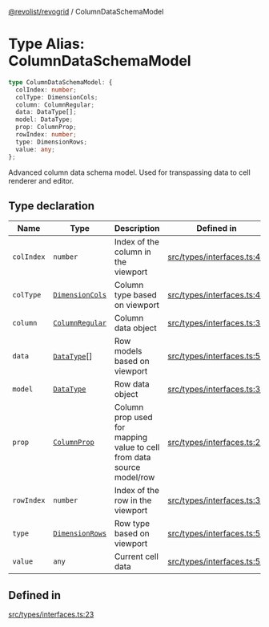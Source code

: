 [@revolist/revogrid](README.md) / ColumnDataSchemaModel

# Type Alias: ColumnDataSchemaModel

```ts
type ColumnDataSchemaModel: {
  colIndex: number;
  colType: DimensionCols;
  column: ColumnRegular;
  data: DataType[];
  model: DataType;
  prop: ColumnProp;
  rowIndex: number;
  type: DimensionRows;
  value: any;
};
```

Advanced column data schema model.
Used for transpassing data to cell renderer and editor.

## Type declaration

| Name | Type | Description | Defined in |
| ------ | ------ | ------ | ------ |
| `colIndex` | `number` | Index of the column in the viewport | [src/types/interfaces.ts:43](https://github.com/revolist/revogrid/blob/0c3bb4ec80c81d5563060679540746537ed4be52/src/types/interfaces.ts#L43) |
| `colType` | [`DimensionCols`](TypeAlias.DimensionCols.md) | Column type based on viewport | [src/types/interfaces.ts:47](https://github.com/revolist/revogrid/blob/0c3bb4ec80c81d5563060679540746537ed4be52/src/types/interfaces.ts#L47) |
| `column` | [`ColumnRegular`](Interface.ColumnRegular.md) | Column data object | [src/types/interfaces.ts:35](https://github.com/revolist/revogrid/blob/0c3bb4ec80c81d5563060679540746537ed4be52/src/types/interfaces.ts#L35) |
| `data` | [`DataType`](TypeAlias.DataType.md)[] | Row models based on viewport | [src/types/interfaces.ts:55](https://github.com/revolist/revogrid/blob/0c3bb4ec80c81d5563060679540746537ed4be52/src/types/interfaces.ts#L55) |
| `model` | [`DataType`](TypeAlias.DataType.md) | Row data object | [src/types/interfaces.ts:31](https://github.com/revolist/revogrid/blob/0c3bb4ec80c81d5563060679540746537ed4be52/src/types/interfaces.ts#L31) |
| `prop` | [`ColumnProp`](TypeAlias.ColumnProp.md) | Column prop used for mapping value to cell from data source model/row | [src/types/interfaces.ts:27](https://github.com/revolist/revogrid/blob/0c3bb4ec80c81d5563060679540746537ed4be52/src/types/interfaces.ts#L27) |
| `rowIndex` | `number` | Index of the row in the viewport | [src/types/interfaces.ts:39](https://github.com/revolist/revogrid/blob/0c3bb4ec80c81d5563060679540746537ed4be52/src/types/interfaces.ts#L39) |
| `type` | [`DimensionRows`](TypeAlias.DimensionRows.md) | Row type based on viewport | [src/types/interfaces.ts:51](https://github.com/revolist/revogrid/blob/0c3bb4ec80c81d5563060679540746537ed4be52/src/types/interfaces.ts#L51) |
| `value` | `any` | Current cell data | [src/types/interfaces.ts:59](https://github.com/revolist/revogrid/blob/0c3bb4ec80c81d5563060679540746537ed4be52/src/types/interfaces.ts#L59) |

## Defined in

[src/types/interfaces.ts:23](https://github.com/revolist/revogrid/blob/0c3bb4ec80c81d5563060679540746537ed4be52/src/types/interfaces.ts#L23)
